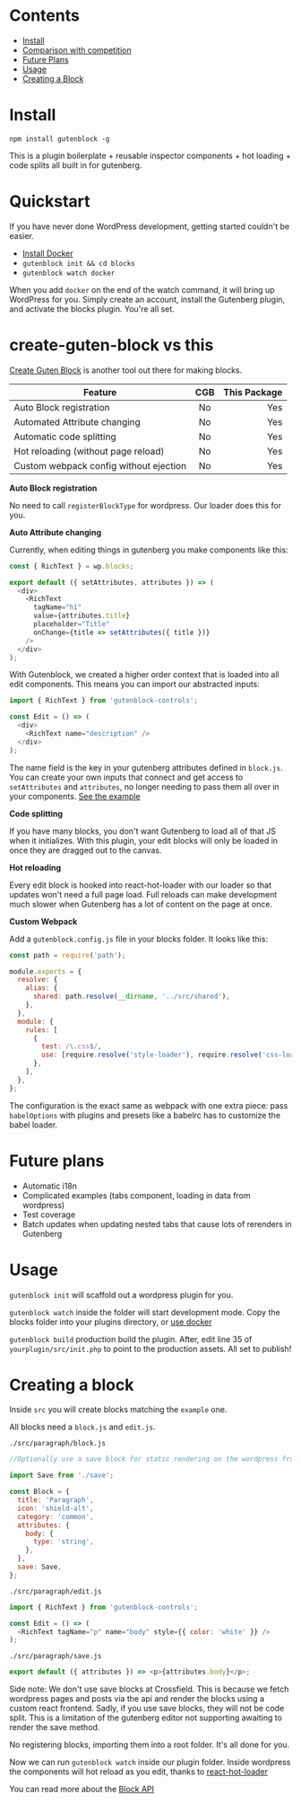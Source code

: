 # Contents

* [Install](#install)
* [Comparison with competition](#create-guten-block-vs-this)
* [Future Plans](#future-plans)
* [Usage](#usage)
* [Creating a Block](#creating-a-block)

# Install

`npm install gutenblock -g`

This is a plugin boilerplate + reusable inspector components + hot loading + code splits all built in for gutenberg.

# Quickstart

If you have never done WordPress development, getting started couldn't be easier.

* [Install Docker](https://store.docker.com/search?type=edition&offering=community)
* `gutenblock init && cd blocks`
* `gutenblock watch docker`

When you add `docker` on the end of the watch command, it will bring up WordPress for you. Simply create an account, install the Gutenberg plugin, and activate the blocks plugin. You're all set.

# create-guten-block vs this

[Create Guten Block](https://github.com/ahmadawais/create-guten-block) is another tool out there for making blocks.

| Feature                                | CGB | This Package |
| -------------------------------------- | :-: | -----------: |
| Auto Block registration                | No  |          Yes |
| Automated Attribute changing           | No  |          Yes |
| Automatic code splitting               | No  |          Yes |
| Hot reloading (without page reload)    | No  |          Yes |
| Custom webpack config without ejection | No  |          Yes |

**Auto Block registration**

No need to call `registerBlockType` for wordpress. Our loader does this for you.

**Auto Attribute changing**

Currently, when editing things in gutenberg you make components like this:

```js
const { RichText } = wp.blocks;

export default ({ setAttributes, attributes }) => (
  <div>
    <RichText
      tagName="h1"
      value={attributes.title}
      placeholder="Title"
      onChange={title => setAttributes({ title })}
    />
  </div>
);
```

With Gutenblock, we created a higher order context that is loaded into all edit components. This means you can import our abstracted inputs:

```js
import { RichText } from 'gutenblock-controls';

const Edit = () => (
  <div>
    <RichText name="description" />
  </div>
);
```

The name field is the key in your gutenberg attributes defined in `block.js`. You can create your own inputs that connect and get access to `setAttributes` and `attributes`, no longer needing to pass them all over in your components. [See the example](/controls/src/form/rich-text.js)

**Code splitting**

If you have many blocks, you don't want Gutenberg to load all of that JS when it initializes. With this plugin, your edit blocks will only be loaded in once they are dragged out to the canvas.

**Hot reloading**

Every edit block is hooked into react-hot-loader with our loader so that updates won't need a full page load. Full reloads can make development much slower when Gutenberg has a lot of content on the page at once.

**Custom Webpack**

Add a `gutenblock.config.js` file in your blocks folder. It looks like this:

```js
const path = require('path');

module.exports = {
  resolve: {
    alias: {
      shared: path.resolve(__dirname, '../src/shared'),
    },
  },
  module: {
    rules: [
      {
        test: /\.css$/,
        use: [require.resolve('style-loader'), require.resolve('css-loader')],
      },
    ],
  },
};
```

The configuration is the exact same as webpack with one extra piece: pass `babelOptions` with plugins and presets like a babelrc has to customize the babel loader.

# Future plans

* Automatic i18n
* Complicated examples (tabs component, loading in data from wordpress)
* Test coverage
* Batch updates when updating nested tabs that cause lots of rerenders in Gutenberg

# Usage

`gutenblock init` will scaffold out a wordpress plugin for you.

`gutenblock watch` inside the folder will start development mode. Copy the blocks folder into your plugins directory, or [use docker](https://gist.github.com/zackify/d8e428f93e018c3fbcce512414d02e62)

`gutenblock build` production build the plugin. After, edit line 35 of `yourplugin/src/init.php` to point to the production assets. All set to publish!

# Creating a block

Inside `src` you will create blocks matching the `example` one.

All blocks need a `block.js` and `edit.js`.

`./src/paragraph/block.js`

```js
//Optionally use a save block for static rendering on the wordpress frontend

import Save from './save';

const Block = {
  title: 'Paragraph',
  icon: 'shield-alt',
  category: 'common',
  attributes: {
    body: {
      type: 'string',
    },
  },
  save: Save,
};
```

`./src/paragraph/edit.js`

```js
import { RichText } from 'gutenblock-controls';

const Edit = () => (
  <RichText tagName="p" name="body" style={{ color: 'white' }} />
);
```

`./src/paragraph/save.js`

```js
export default ({ attributes }) => <p>{attributes.body}</p>;
```

Side note: We don't use save blocks at Crossfield. This is because we fetch wordpress pages and posts via the api and render the blocks using a custom react frontend. Sadly, if you use save blocks, they will not be code split. This is a limitation of the gutenberg editor not supporting awaiting to render the save method.

No registering blocks, importing them into a root folder. It's all done for you.

Now we can run `gutenblock watch` inside our plugin folder. Inside wordpress the components will hot reload as you edit, thanks to [react-hot-loader](https://github.com/gaearon/react-hot-loader)

You can read more about the [Block API](https://wordpress.org/gutenberg/handbook/block-api/)
